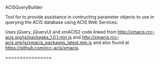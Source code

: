 ACISQueryBuilder

Tool for to provide assistance in contructing parameter objects to use in querying the ACIS database using ACIS Web Services.

Uses jQuery, jQueryUI and xmACIS2 code linked from <http://xmacis.rcc-acis.org/js/packages_1.0.1.min.js> and <http://xmacis.rcc-acis.org/js/xmacis_packages_latest.min.js> and also found at <https://github.com/rcc-acis/xmacis>.

================
